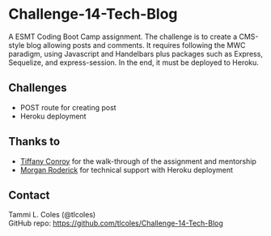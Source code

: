 # Challenge-14-Tech-Blog
A ESMT Coding Boot Camp assignment. The challenge is to create a CMS-style blog allowing posts and comments. It requires following the MWC paradigm, using Javascript and Handelbars plus packages such as  Express, Sequelize, and express-session. In the end, it must be deployed to Heroku.

## Challenges
* POST route for creating post
* Heroku deployment 

## Thanks to
* [Tiffany Conroy](https://github.com/theophani) for the walk-through of the assignment and mentorship  
* [Morgan Roderick](https://github.com/mroderick) for technical support with Heroku deployment  

## Contact
Tammi L. Coles (@tlcoles)  
GitHub repo: https://github.com/tlcoles/Challenge-14-Tech-Blog  